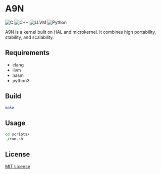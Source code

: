 # A9N

![C](https://img.shields.io/static/v1?style=for-the-badge&message=C&color=222222&logo=C&logoColor=A8B9CC&label=)
![C++](https://img.shields.io/static/v1?style=for-the-badge&message=C%2B%2B&color=00599C&logo=C%2B%2B&logoColor=FFFFFF&label=)
![LLVM](https://img.shields.io/static/v1?style=for-the-badge&message=LLVM&color=262D3A&logo=LLVM&logoColor=FFFFFF&label=)
![Python](https://img.shields.io/static/v1?style=for-the-badge&message=Python&color=3776AB&logo=Python&logoColor=FFFFFF&label=)

A9N is a kernel built on HAL <Hardware Abstraction Layer> and microkernel.
It combines high portability, stability, and scalability.

## Requirements

- clang
- llvm
- nasm
- python3

## Build

```bash
make
```

## Usage

```bash
cd scripts/
./run.sh
```

## License

[MIT License](https://choosealicense.com/licenses/mit/)
